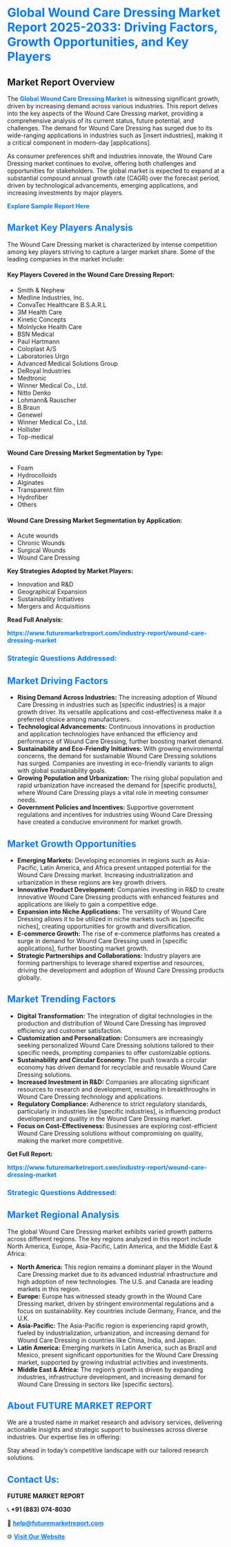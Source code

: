 <h1 style="color: #007BFF;">Global Wound Care Dressing Market Report 2025-2033: Driving Factors, Growth Opportunities, and Key Players</h1>

<section id="overview">
<h2>Market Report Overview</h2>
<p>The <a href="https://www.futuremarketreport.com/industry-report/wound-care-dressing-market" style="color: #007BFF; text-decoration: none;"><strong>Global Wound Care Dressing Market</strong></a> is witnessing significant growth, driven by increasing demand across various industries. This report delves into the key aspects of the Wound Care Dressing market, providing a comprehensive analysis of its current status, future potential, and challenges. The demand for Wound Care Dressing has surged due to its wide-ranging applications in industries such as [insert industries], making it a critical component in modern-day [applications].</p>
<p>As consumer preferences shift and industries innovate, the Wound Care Dressing market continues to evolve, offering both challenges and opportunities for stakeholders. The global market is expected to expand at a substantial compound annual growth rate (CAGR) over the forecast period, driven by technological advancements, emerging applications, and increasing investments by major players.</p>
</section>

<section id="overview">
<p><a href="https://www.futuremarketreport.com/request-sample/reportId=125656" style="color: #007BFF; text-decoration: none;"><strong>Explore Sample Report Here</strong></a></p>
</section>

<section id="key-players">
<h2 style="color: #007BFF;">Market Key Players Analysis</h2>
<p>The Wound Care Dressing market is characterized by intense competition among key players striving to capture a larger market share. Some of the leading companies in the market include:</p>
<h4>Key Players Covered in the Wound Care Dressing Report:</h4>
<ul><li>Smith &amp; Nephew</li><li>Medline Industries, Inc.</li><li>ConvaTec Healthcare B.S.A.R.L</li><li>3M Health Care</li><li>Kinetic Concepts</li><li>Molnlycke Health Care</li><li>BSN Medical</li><li>Paul Hartmann</li><li>Coloplast A/S</li><li>Laboratories Urgo</li><li>Advanced Medical Solutions Group</li><li>DeRoyal Industries</li><li>Medtronic</li><li>Winner Medical Co., Ltd.</li><li>Nitto Denko</li><li>Lohmann&amp; Rauscher</li><li>B.Braun</li><li>Genewel</li><li>Winner Medical Co., Ltd.</li><li>Hollister</li><li>Top-medical</li></ul>
<h4>Wound Care Dressing Market Segmentation by Type:</h4>
<ul><li>Foam</li><li>Hydrocolloids</li><li>Alginates</li><li>Transparent film</li><li>Hydrofiber</li><li>Others</li></ul>

<h4>Wound Care Dressing Market Segmentation by Application:</h4>
<ul><li>Acute wounds</li><li>Chronic Wounds</li><li>Surgical Wounds</li><li>Wound Care Dressing</li></ul>
<p><strong>Key Strategies Adopted by Market Players:</strong></p>
<ul>
<li>Innovation and R&D</li>
<li>Geographical Expansion</li>
<li>Sustainability Initiatives</li>
<li>Mergers and Acquisitions</li>
</ul>
</section>

<section>
<p><strong>Read Full Analysis: </strong></p><a href="https://www.futuremarketreport.com/industry-report/wound-care-dressing-market" style="color: #007BFF; text-decoration: none;"><strong>https://www.futuremarketreport.com/industry-report/wound-care-dressing-market</strong></a>
<h3 style="color: #007BFF;">Strategic Questions Addressed:</h3>
</section>

<section id="driving-factors">
<h2 style="color: #007BFF;">Market Driving Factors</h2>
<ul>
<li><strong>Rising Demand Across Industries:</strong> The increasing adoption of Wound Care Dressing in industries such as [specific industries] is a major growth driver. Its versatile applications and cost-effectiveness make it a preferred choice among manufacturers.</li>
<li><strong>Technological Advancements:</strong> Continuous innovations in production and application technologies have enhanced the efficiency and performance of Wound Care Dressing, further boosting market demand.</li>
<li><strong>Sustainability and Eco-Friendly Initiatives:</strong> With growing environmental concerns, the demand for sustainable Wound Care Dressing solutions has surged. Companies are investing in eco-friendly variants to align with global sustainability goals.</li>
<li><strong>Growing Population and Urbanization:</strong> The rising global population and rapid urbanization have increased the demand for [specific products], where Wound Care Dressing plays a vital role in meeting consumer needs.</li>
<li><strong>Government Policies and Incentives:</strong> Supportive government regulations and incentives for industries using Wound Care Dressing have created a conducive environment for market growth.</li>
</ul>
</section>

<section id="growth-opportunities">
<h2 style="color: #007BFF;">Market Growth Opportunities</h2>
<ul>
<li><strong>Emerging Markets:</strong> Developing economies in regions such as Asia-Pacific, Latin America, and Africa present untapped potential for the Wound Care Dressing market. Increasing industrialization and urbanization in these regions are key growth drivers.</li>
<li><strong>Innovative Product Development:</strong> Companies investing in R&D to create innovative Wound Care Dressing products with enhanced features and applications are likely to gain a competitive edge.</li>
<li><strong>Expansion into Niche Applications:</strong> The versatility of Wound Care Dressing allows it to be utilized in niche markets such as [specific niches], creating opportunities for growth and diversification.</li>
<li><strong>E-commerce Growth:</strong> The rise of e-commerce platforms has created a surge in demand for Wound Care Dressing used in [specific applications], further boosting market growth.</li>
<li><strong>Strategic Partnerships and Collaborations:</strong> Industry players are forming partnerships to leverage shared expertise and resources, driving the development and adoption of Wound Care Dressing products globally.</li>
</ul>
</section>

<section id="trending-factors">
<h2 style="color: #007BFF;">Market Trending Factors</h2>
<ul>
<li><strong>Digital Transformation:</strong> The integration of digital technologies in the production and distribution of Wound Care Dressing has improved efficiency and customer satisfaction.</li>
<li><strong>Customization and Personalization:</strong> Consumers are increasingly seeking personalized Wound Care Dressing solutions tailored to their specific needs, prompting companies to offer customizable options.</li>
<li><strong>Sustainability and Circular Economy:</strong> The push towards a circular economy has driven demand for recyclable and reusable Wound Care Dressing solutions.</li>
<li><strong>Increased Investment in R&D:</strong> Companies are allocating significant resources to research and development, resulting in breakthroughs in Wound Care Dressing technology and applications.</li>
<li><strong>Regulatory Compliance:</strong> Adherence to strict regulatory standards, particularly in industries like [specific industries], is influencing product development and quality in the Wound Care Dressing market.</li>
<li><strong>Focus on Cost-Effectiveness:</strong> Businesses are exploring cost-efficient Wound Care Dressing solutions without compromising on quality, making the market more competitive.</li>
</ul>
</section>

<section>
<p><strong>Get Full Report: </strong></p><a href="https://www.futuremarketreport.com/industry-report/wound-care-dressing-market" style="color: #007BFF; text-decoration: none;"><strong>https://www.futuremarketreport.com/industry-report/wound-care-dressing-market</strong></a>
<h3 style="color: #007BFF;">Strategic Questions Addressed:</h3>
</section>


<section id="regional-analysis">
<h2 style="color: #007BFF;">Market Regional Analysis</h2>
<p>The global Wound Care Dressing market exhibits varied growth patterns across different regions. The key regions analyzed in this report include North America, Europe, Asia-Pacific, Latin America, and the Middle East & Africa:</p>
<ul>
<li><strong>North America:</strong> This region remains a dominant player in the Wound Care Dressing market due to its advanced industrial infrastructure and high adoption of new technologies. The U.S. and Canada are leading markets in this region.</li>
<li><strong>Europe:</strong> Europe has witnessed steady growth in the Wound Care Dressing market, driven by stringent environmental regulations and a focus on sustainability. Key countries include Germany, France, and the U.K.</li>
<li><strong>Asia-Pacific:</strong> The Asia-Pacific region is experiencing rapid growth, fueled by industrialization, urbanization, and increasing demand for Wound Care Dressing in countries like China, India, and Japan.</li>
<li><strong>Latin America:</strong> Emerging markets in Latin America, such as Brazil and Mexico, present significant opportunities for the Wound Care Dressing market, supported by growing industrial activities and investments.</li>
<li><strong>Middle East & Africa:</strong> The region’s growth is driven by expanding industries, infrastructure development, and increasing demand for Wound Care Dressing in sectors like [specific sectors].</li>
</ul>
</section>

<footer>
<h2 style="color: #007BFF;">About FUTURE MARKET REPORT</h2>
<p>We are a trusted name in market research and advisory services, delivering actionable insights and strategic support to businesses across diverse industries. Our expertise lies in offering:</p>

<p>Stay ahead in today’s competitive landscape with our tailored research solutions.</p>

<h2 style="color: #007BFF;">Contact Us:</h2>
<p><strong>FUTURE MARKET REPORT</strong></p>
<p>📞 <strong>+91 (883) 074-8030</strong></p>
<p>📧 <strong><a href="mailto:help@futuremarketreport.com" style="color: #007BFF;">help@futuremarketreport.com</a></strong></p>
<p>🌐 <strong><a href="https://www.futuremarketreport.com/" style="color: #007BFF;">Visit Our Website</a></strong></p>
</footer>
